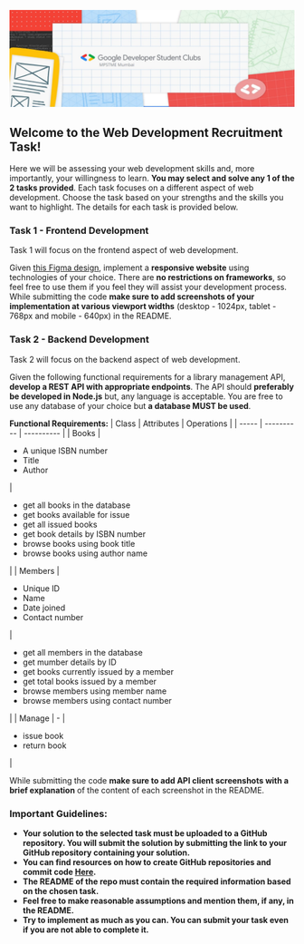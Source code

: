![Banner](https://raw.githubusercontent.com/GDSC-NMIMS-MPSTME-Mumbai/Web-Dev-Recruitment-Task-22/main/GDSC%20MPSTME%20logo.png)
## Welcome to the Web Development Recruitment Task!

Here we will be assessing your web development skills and, more importantly, your willingness to learn. **You may select and solve any 1 of the 2 tasks provided**. Each task focuses on a different aspect of web development. Choose the task based on your strengths and the skills you want to highlight. The details for each task is provided below.

### Task 1 - Frontend Development

Task 1 will focus on the frontend aspect of web development.

Given [this Figma design](https://www.figma.com/file/xzrHVfGwkvjPdf2PvU61Je/GDSC-Web-Dev-Phase-1-Task?node-id=1%3A3), implement a **responsive website** using technologies of your choice. There are **no restrictions on frameworks**, so feel free to use them if you feel they will assist your development process.
While submitting the code **make sure to add screenshots of your implementation at various viewport widths** (desktop - 1024px, tablet - 768px and mobile - 640px) in the README.

### Task 2 - Backend Development

Task 2 will focus on the backend aspect of web development.

Given the following functional requirements for a library management API, **develop a REST API with appropriate endpoints**. The API should **preferably be developed in Node.js** but, any language is acceptable. You are free to use any database of your choice but **a database MUST be used**.

**Functional Requirements:**
| Class   | Attributes | Operations |
| -----   | ---------- | ---------- |
| Books   | <ul><li>A unique ISBN number</li><li>Title</li><li>Author</li></ul> | <ul><li>get all books in the database</li><li>get books available for issue</li><li>get all issued books</li><li>get book details by ISBN number</li><li>browse books using book title</li><li>browse books using author name</li></ul> |
| Members | <ul><li>Unique ID</li><li>Name</li><li>Date joined</li><li>Contact number</li></ul> | <ul><li>get all members in the database</li><li>get mumber details by ID</li><li>get books currently issued by a member</li><li>get total books issued by a member</li><li>browse members using member name</li><li>browse members using contact number</li></ul> |
| Manage  | - | <ul><li>issue book</li><li>return book</li></ul> |

While submitting the code **make sure to add API client screenshots with a brief explanation** of the content of each screenshot in the README.

### Important Guidelines:
- **Your solution to the selected task must be uploaded to a GitHub repository. You will submit the solution by submitting the link to your GitHub repository containing your solution.**
- **You can find resources on how to create GitHub repositories and commit code [Here](https://rogerdudler.github.io/git-guide/).**
- **The README of the repo must contain the required information based on the chosen task.**
- **Feel free to make reasonable assumptions and mention them, if any, in the README.**
- **Try to implement as much as you can. You can submit your task even if you are not able to complete it.**

